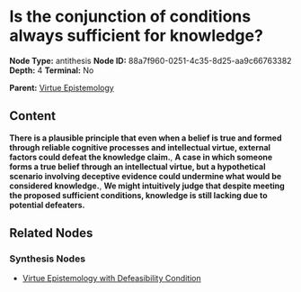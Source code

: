 # Is the conjunction of conditions always sufficient for knowledge?

**Node Type:** antithesis
**Node ID:** 88a7f960-0251-4c35-8d25-aa9c66763382
**Depth:** 4
**Terminal:** No

**Parent:** [Virtue Epistemology](virtue-epistemology-synthesis-8d609c74-8830-44ab-aa42-64bd567c8379.md)

## Content

**There is a plausible principle that even when a belief is true and formed through reliable cognitive processes and intellectual virtue, external factors could defeat the knowledge claim.**, **A case in which someone forms a true belief through an intellectual virtue, but a hypothetical scenario involving deceptive evidence could undermine what would be considered knowledge.**, **We might intuitively judge that despite meeting the proposed sufficient conditions, knowledge is still lacking due to potential defeaters.**

## Related Nodes

### Synthesis Nodes

- [Virtue Epistemology with Defeasibility Condition](virtue-epistemology-with-defeasibility-condition-synthesis-47ac70f0-5fec-45d1-aabd-fefe61675fd2.md)
